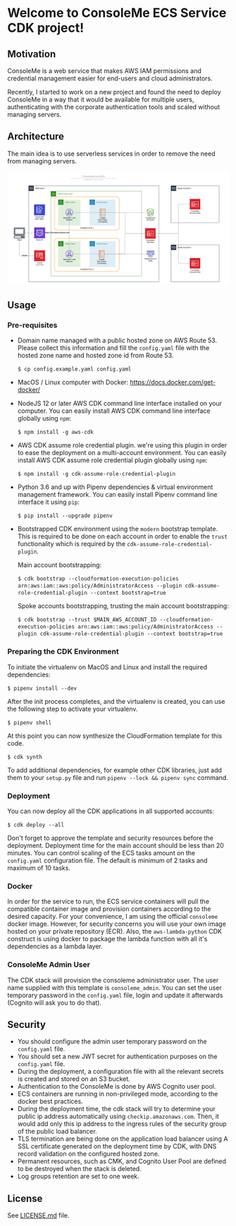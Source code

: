 
# Welcome to ConsoleMe ECS Service CDK project!

## Motivation

ConsoleMe is a web service that makes AWS IAM permissions and credential management easier for end-users and cloud administrators.

Recently, I started to work on a new project and found the need to deploy ConsoleMe in a way that it would be available for multiple users, authenticating with the corporate authentication tools and scaled without managing servers.

## Architecture

The main idea is to use serverless services in order to remove the need from managing servers.

![ConsoleMe on ECS Architecture](architecture.png "ConsoleMe on ECS Architecture")

## Usage

### Pre-requisites

- Domain name managed with a public hosted zone on AWS Route 53. 
  Please collect this information and fill the `config.yaml` file with the hosted zone name and hosted zone id from Route 53.
  
  ```
  $ cp config.example.yaml config.yaml
  ```
- MacOS / Linux computer with Docker: https://docs.docker.com/get-docker/
- NodeJS 12 or later AWS CDK command line interface installed on your computer.
  You can easily install AWS CDK command line interface globally using `npm`:

  ```
  $ npm install -g aws-cdk
  ```
- AWS CDK assume role credential plugin. we're using this plugin in order to ease the deployment on a multi-account environment.
  You can easily install AWS CDK assume role credential plugin globally using `npm`:

  ```
  $ npm install -g cdk-assume-role-credential-plugin
  ```
- Python 3.6 and up with Pipenv dependencies & virtual environment management framework.
  You can easily install Pipenv command line interface it using `pip`:
  
  ```
  $ pip install --upgrade pipenv
  ```
- Bootstrapped CDK environment using the `modern` bootstrap template.
  This is required to be done on each account in order to enable the `trust` functionality
  which is required by the `cdk-assume-role-credential-plugin`.
  
  Main account bootstrapping:
  ```
  $ cdk bootstrap --cloudformation-execution-policies arn:aws:iam::aws:policy/AdministratorAccess --plugin cdk-assume-role-credential-plugin --context bootstrap=true
  ```
  
  Spoke accounts bootstrapping, trusting the main account bootstrapping:
  ```
  $ cdk bootstrap --trust $MAIN_AWS_ACCOUNT_ID --cloudformation-execution-policies arn:aws:iam::aws:policy/AdministratorAccess --plugin cdk-assume-role-credential-plugin --context bootstrap=true
  ```

### Preparing the CDK Environment


To initiate the virtualenv on MacOS and Linux and install the required dependencies:

```
$ pipenv install --dev
```

After the init process completes, and the virtualenv is created, you can use the following
step to activate your virtualenv.

```
$ pipenv shell
```

At this point you can now synthesize the CloudFormation template for this code.

```
$ cdk synth
```

To add additional dependencies, for example other CDK libraries, just add
them to your `setup.py` file and run `pipenv --lock && pipenv sync`
command.

### Deployment

You can now deploy all the CDK applications in all supported accounts:

```
$ cdk deploy --all
```

Don't forget to approve the template and security resources before the deployment.
Deployment time for the main account should be less than 20 minutes.
You can control scaling of the ECS tasks amount on the `config.yaml` configuration file. The default is minimum of 2 tasks and maximum of 10 tasks. 

### Docker

In order for the service to run, the ECS service containers will pull the compatible container image and provision containers according to the desired capacity.
For your convenience, I am using the official `consoleme` docker image. However, for security concerns you will use your own image hosted on your private repository (ECR).
Also, the `aws-lambda-python` CDK construct is using docker to package the lambda function with all it's dependencies as a lambda layer. 

### ConsoleMe Admin User

The CDK stack will provision the consoleme administrator user. The user name supplied with this template is `consoleme_admin`.
You can set the user temporary password in the `config.yaml` file, login and update it afterwards (Cognito will ask you to do that).

## Security

- You should configure the admin user temporary password on the `config.yaml` file.
- You should set a new JWT secret for authentication purposes on the `config.yaml` file.
- During the deployment, a configuration file with all the relevant secrets is created and stored on an S3 bucket.
- Authentication to the ConsoleMe is done by AWS Cognito user pool.
- ECS containers are running in non-privileged mode, according to the docker best practices.
- During the deployment time, the cdk stack will try to determine your public ip address automatically using `checkip.amazonaws.com`.
  Then, it would add only this ip address to the ingress rules of the security group of the public load balancer.
- TLS termination are being done on the application load balancer using A SSL certificate generated on the deployment time by CDK, with DNS record validation on the configured hosted zone.
- Permanent resources, such as CMK, and Cognito User Pool are defined to be destroyed when the stack is deleted.
- Log groups retention are set to one week.

## License

See [LICENSE.md](LICENSE.md) file.